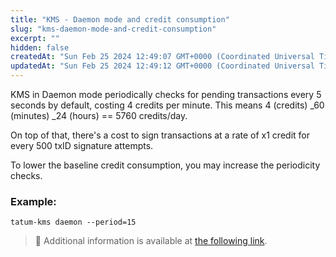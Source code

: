 ```yaml
---
title: "KMS - Daemon mode and credit consumption"
slug: "kms-daemon-mode-and-credit-consumption"
excerpt: ""
hidden: false
createdAt: "Sun Feb 25 2024 12:49:07 GMT+0000 (Coordinated Universal Time)"
updatedAt: "Sun Feb 25 2024 12:49:12 GMT+0000 (Coordinated Universal Time)"
---
```

KMS in Daemon mode periodically checks for pending transactions every 5 seconds by default, costing 4 credits per minute. This means 4 (credits) \_60 (minutes) \_24 (hours) == 5760 credits/day.

On top of that, there's a cost to sign transactions at a rate of x1 credit for every 500 txID signature attempts.

To lower the baseline credit consumption, you may increase the periodicity checks.

### Example:

```shell CLI
tatum-kms daemon --period=15
```

> 📘 Additional information is available at [the following link](https://github.com/tatumio/tatum-kms#daemon-mode).
